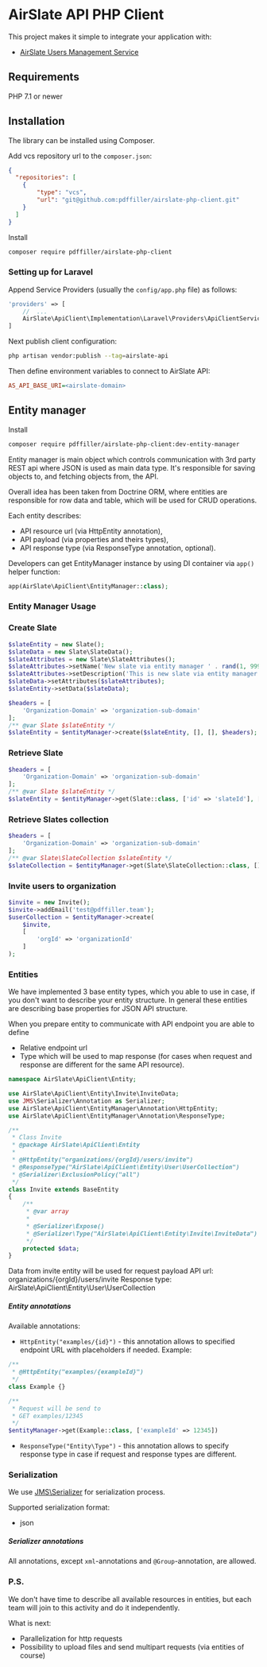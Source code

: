 # AirSlate API PHP Client

This project makes it simple to integrate your application with:
 - [AirSlate Users Management Service](https://github.com/pdffiller/airslate-users-api)

## Requirements

PHP 7.1 or newer

## Installation

The library can be installed using Composer.

Add vcs repository url to the `composer.json`:

```json
{
  "repositories": [
    {
        "type": "vcs",
        "url": "git@github.com:pdffiller/airslate-php-client.git"
    }
  ]
}
```

Install

```bash
composer require pdffiller/airslate-php-client
```

### Setting up for Laravel

Append Service Providers (usually the `config/app.php` file) as follows:

```php
'providers' => [
    //  ...
    AirSlate\ApiClient\Implementation\Laravel\Providers\ApiClientServiceProvider::class,
]
```

Next publish client configuration:

```bash
php artisan vendor:publish --tag=airslate-api
```

Then define environment variables to connect to AirSlate API:

```ini
AS_API_BASE_URI=<airslate-domain>
```

## Entity manager

Install

```bash
composer require pdffiller/airslate-php-client:dev-entity-manager
```


Entity manager is main object which controls communication with 3rd party REST api where JSON is used as main data type.
It's responsible for saving objects to, and fetching objects from, the API.

Overall idea has been taken from Doctrine ORM, where entities are responsible for row data and table, which will be used for CRUD operations.

Each entity describes:
- API resource url (via HttpEntity annotation),
- API payload (via properties and theirs types),
- API response type (via ResponseType annotation, optional).

Developers can get EntityManager instance by using DI container via `app()` helper function:

```php
app(AirSlate\ApiClient\EntityManager::class);
```

### Entity Manager Usage 

### Create Slate
```php
$slateEntity = new Slate();
$slateData = new Slate\SlateData();
$slateAttributes = new Slate\SlateAttributes();
$slateAttributes->setName('New slate via entity manager ' . rand(1, 9999));
$slateAttributes->setDescription('This is new slate via entity manager and seems it works...' . rand(1, 9999));
$slateData->setAttributes($slateAttributes);
$slateEntity->setData($slateData);

$headers = [
    'Organization-Domain' => 'organization-sub-domain'
];
/** @var Slate $slateEntity */
$slateEntity = $entityManager->create($slateEntity, [], [], $headers);
```

### Retrieve Slate
```php
$headers = [
    'Organization-Domain' => 'organization-sub-domain'
];
/** @var Slate $slateEntity */
$slateEntity = $entityManager->get(Slate::class, ['id' => 'slateId'], [], $headers);
```

### Retrieve Slates collection
```php
$headers = [
    'Organization-Domain' => 'organization-sub-domain'
];
/** @var Slate\SlateCollection $slateEntity */
$slateCollection = $entityManager->get(Slate\SlateCollection::class, [], [], $headers);
```

### Invite users to organization
```php
$invite = new Invite();
$invite->addEmail('test@pdffiller.team');
$userCollection = $entityManager->create(
    $invite,
    [
        'orgId' => 'organizationId'
    ]
);
```

### Entities

We have implemented 3 base entity types, which you able to use in case,
if you don't want to describe your entity structure.
In general these entities are describing base properties for JSON API structure.

When you prepare entity to communicate with API endpoint you are able to define
- Relative endpoint url
- Type which will be used to map response (for cases when request and response are different for the same API resource).

```php
namespace AirSlate\ApiClient\Entity;

use AirSlate\ApiClient\Entity\Invite\InviteData;
use JMS\Serializer\Annotation as Serializer;
use AirSlate\ApiClient\EntityManager\Annotation\HttpEntity;
use AirSlate\ApiClient\EntityManager\Annotation\ResponseType;

/**
 * Class Invite
 * @package AirSlate\ApiClient\Entity
 *
 * @HttpEntity("organizations/{orgId}/users/invite")
 * @ResponseType("AirSlate\ApiClient\Entity\User\UserCollection")
 * @Serializer\ExclusionPolicy("all")
 */
class Invite extends BaseEntity
{
    /**
     * @var array
     *
     * @Serializer\Expose()
     * @Serializer\Type("AirSlate\ApiClient\Entity\Invite\InviteData")
     */
    protected $data;
}
```

Data from invite entity will be used for request payload
API url: organizations/{orgId}/users/invite
Response type: AirSlate\ApiClient\Entity\User\UserCollection

##### Entity annotations
Available annotations:
 - `HttpEntity("examples/{id}")` - this annotation allows to specified endpoint URL with placeholders if needed. Example: 
 ```php
 /**
  * @HttpEntity("examples/{exampleId}")
  */
 class Example {}
 
 /**
  * Request will be send to 
  * GET examples/12345
  */
 $entityManager->get(Example::class, ['exampleId' => 12345])
 ```
 - `ResponseType("Entity\Type")` - this annotation allows to specify response type in case if request and response types are different.

### Serialization
We use [JMS\Serializer](https://jmsyst.com/libs/serializer) for serialization process.
 
Supported serialization format:
 - json
 
##### Serializer annotations
All annotations, except `xml`-annotations and `@Group`-annotation, are allowed. 
 

### P.S.
We don't have time to describe all available resources in entities, but each team will join to this activity and 
do it independently.

What is next:
- Parallelization for http requests
- Possibility to upload files and send multipart requests (via entities of course)
 